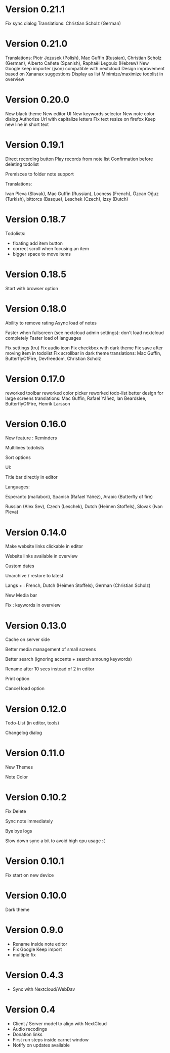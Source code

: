 # Version 0.21.1

Fix sync dialog
Translations:
Christian Scholz (German)

# Version 0.21.0

Translations:
Piotr Jezusek (Polish), Mac Guffin (Russian), Christian Scholz (German), Alberto Cañete (Spanish), Raphaël Legouix (Hebrew)
New Google keep importer (json) compatible with nextcloud
Design improvement based on Xananax suggestions
Display as list
Minimize/maximize todolist in overview


# Version 0.20.0

New black theme
New editor UI
New keywords selector
New note color dialog
Authorize Url with capitalize letters
Fix text resize on firefox
Keep new line in short text



# Version 0.19.1

Direct recording button
Play records from note list
Confirmation before deleting todolist

Premisces to folder note support

Translations:

Ivan Pleva (Slovak), Mac Guffin (Russian), Locness (French), Özcan Oğuz (Turkish), bittorcs (Basque), Leschek (Czech), Izzy (Dutch)


# Version 0.18.7

Todolists:
- floating add item button
- correct scroll when focusing an item
- bigger space to move items


# Version 0.18.5

Start with browser option

# Version 0.18.0


Ability to remove rating
Async load of notes

Faster when fullscreen (see nextcloud admin settings): don't load nextcloud completely
Faster load of languages

Fix settings (tru)
Fix audio icon
Fix checkbox with dark theme
Fix save after moving item in todolist
Fix scrollbar in dark theme
translations:  Mac Guffin, ButterflyOfFire, Devfreedom, Christian Scholz


# Version 0.17.0

reworked toolbar
reworked color picker
reworked todo-list
better design for large screens
translations:  Mac Guffin, Rafael Yáñez, Ian Beardslee, ButterflyOfFire, Henrik Larsson

# Version 0.16.0

New feature : Reminders

Multilines todolists

Sort options


UI:

Title bar directly in editor


Languages:

Esperanto (mallabori), Spanish (Rafael Yáñez), Arabic (Butterfly of fire)

Russian (Alex Sev), Czech (Leschek), Dutch (Heimen Stoffels), Slovak (Ivan Pleva)


# Version 0.14.0

Make website links clickable in editor

Website links available in overview

Custom dates

Unarchive / restore to latest

Langs + : French, Dutch (Heimen Stoffels), German (Christian Scholz)

New Media bar

Fix : keywords in overview

# Version 0.13.0

Cache on server side

Better media management of small screens

Better search (ignoring accents + search amoung keywords)

Rename after 10 secs instead of 2 in editor

Print option 

Cancel load option


# Version 0.12.0

Todo-List (in editor, tools)

Changelog dialog

# Version 0.11.0

New Themes

Note Color

# Version 0.10.2

Fix Delete

Sync note immediately

Bye bye logs

Slow down sync a bit to avoid high cpu usage :(

# Version 0.10.1

Fix start on new device

# Version 0.10.0

Dark theme

# Version 0.9.0

- Rename inside note editor
- Fix Google Keep import
- multiple fix

# Version 0.4.3

- Sync with Nextcloud/WebDav

# Version 0.4

- Client / Server model to align with NextCloud
- Audio recodings
- Donation links
- First run steps inside carnet window
- Notify on updates available